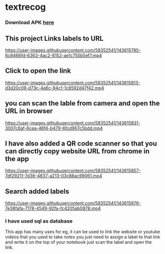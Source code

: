 # textrecog

### Download APK [here](https://drive.google.com/file/d/1v6GQ0JcLW9LolIepdiye07-TTrgSbkD5/view?usp=sharing)
## This project Links labels to URL



https://user-images.githubusercontent.com/58352541/143615785-6c8466fd-6363-4ac2-8152-ae1c755b5ef7.mp4


## Click to open the link



https://user-images.githubusercontent.com/58352541/143615813-d3d20c09-d73c-4a6c-94c1-1c8592d47f42.mp4


## you can scan the lable from camera and open the URL in browser



https://user-images.githubusercontent.com/58352541/143615831-3007c6af-6cea-46f4-b479-6fcd967c5bdd.mp4


## I have also added a QR code scanner so that you can directly copy website URL from chrome in the app


https://user-images.githubusercontent.com/58352541/143615857-7df29211-7d36-4837-a213-03c88ac99061.mp4


## Search added labels




https://user-images.githubusercontent.com/58352541/143615876-7e38fafa-7178-4549-92fa-fc4205ab0878.mp4


### I have used sql as database
This app has many uses 
for eg, it can be used to link the website or youtube videos that you used to take notes
you just need to assign a label to that link and write it on the top of your notebook
just scan the label and open the link.
